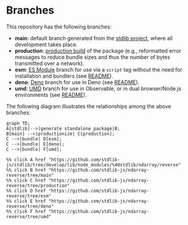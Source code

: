 <!--

@license Apache-2.0

Copyright (c) 2022 The Stdlib Authors.

Licensed under the Apache License, Version 2.0 (the "License");
you may not use this file except in compliance with the License.
You may obtain a copy of the License at

    http://www.apache.org/licenses/LICENSE-2.0

Unless required by applicable law or agreed to in writing, software
distributed under the License is distributed on an "AS IS" BASIS,
WITHOUT WARRANTIES OR CONDITIONS OF ANY KIND, either express or implied.
See the License for the specific language governing permissions and
limitations under the License.

-->

# Branches

This repository has the following branches:

-   **main**: default branch generated from the [stdlib project][stdlib-url], where all development takes place.
-   **production**: [production build][production-url] of the package (e.g., reformatted error messages to reduce bundle sizes and thus the number of bytes transmitted over a network).
-   **esm**: [ES Module][esm-url] branch for use via a `script` tag without the need for installation and bundlers (see [README][esm-readme]).
-   **deno**: [Deno][deno-url] branch for use in Deno (see [README][deno-readme]).
-   **umd**: [UMD][umd-url] branch for use in Observable, or in dual browser/Node.js environments (see [README][umd-readme]).

The following diagram illustrates the relationships among the above branches:

```mermaid
graph TD;
A[stdlib]-->|generate standalone package|B;
B[main] -->|productionize| C[production];
C -->|bundle| D[esm];
C -->|bundle| E[deno];
C -->|bundle| F[umd];

%% click A href "https://github.com/stdlib-js/stdlib/tree/develop/lib/node_modules/%40stdlib/ndarray/reverse"
%% click B href "https://github.com/stdlib-js/ndarray-reverse/tree/main"
%% click C href "https://github.com/stdlib-js/ndarray-reverse/tree/production"
%% click D href "https://github.com/stdlib-js/ndarray-reverse/tree/esm"
%% click E href "https://github.com/stdlib-js/ndarray-reverse/tree/deno"
%% click F href "https://github.com/stdlib-js/ndarray-reverse/tree/umd"
```

[stdlib-url]: https://github.com/stdlib-js/stdlib/tree/develop/lib/node_modules/%40stdlib/ndarray/reverse
[production-url]: https://github.com/stdlib-js/ndarray-reverse/tree/production
[deno-url]: https://github.com/stdlib-js/ndarray-reverse/tree/deno
[deno-readme]: https://github.com/stdlib-js/ndarray-reverse/blob/deno/README.md
[umd-url]: https://github.com/stdlib-js/ndarray-reverse/tree/umd
[umd-readme]: https://github.com/stdlib-js/ndarray-reverse/blob/umd/README.md
[esm-url]: https://github.com/stdlib-js/ndarray-reverse/tree/esm
[esm-readme]: https://github.com/stdlib-js/ndarray-reverse/blob/esm/README.md